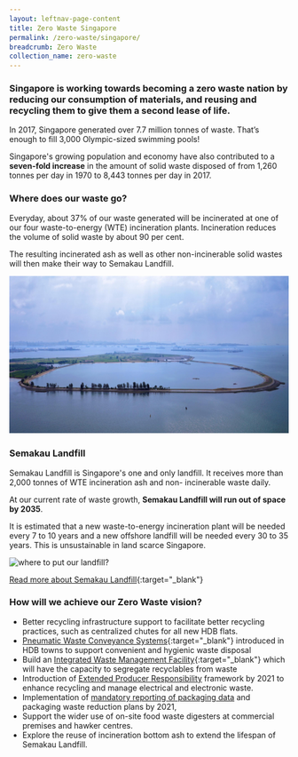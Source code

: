 ```yaml
---
layout: leftnav-page-content
title: Zero Waste Singapore
permalink: /zero-waste/singapore/
breadcrumb: Zero Waste 
collection_name: zero-waste
---
```


### Singapore is working towards becoming a zero waste nation by reducing our consumption of materials, and reusing and recycling them to give them a second lease of life. 

In 2017, Singapore generated over 7.7 million tonnes of waste. That’s enough to fill 3,000 Olympic-sized swimming pools!

Singapore's growing population and economy have also contributed to a **seven-fold increase** in the amount of solid waste disposed of from 1,260 tonnes per day in 1970 to 8,443 tonnes per day in 2017.

 
### Where does our waste go?

Everyday, about 37% of our waste generated will be incinerated at one of our four waste-to-energy (WTE) incineration plants. Incineration reduces the volume of solid waste by about 90 per cent.

The resulting incinerated ash as well as other non-incinerable solid wastes will then make their way to Semakau Landfill. 

![Semakau Landfill](/images/semakau.jpg)
 
### Semakau Landfill

Semakau Landfill is Singapore's one and only landfill. It receives more than 2,000 tonnes of WTE incineration ash and non-
incinerable waste daily.

At our current rate of waste growth, **Semakau Landfill will run out of space by 2035**. 

It is estimated that a new waste-to-energy incineration plant will be needed every 7 to 10 years and a new offshore landfill will be needed every 30 to 35 years. This is unsustainable in land scarce Singapore.

![where to put our landfill? ](https://www.mewr.gov.sg/images/default-source/module/policy-topic/landfill/landfill_challenge_img1.png)

[Read more about Semakau Landfill](https://www.nea.gov.sg/our-services/waste-management/waste-management-infrastructure/semakau-landfill){:target="_blank"} 


### How will we achieve our Zero Waste vision?

* Better recycling infrastructure support to facilitate better recycling practices, such as centralized chutes for all new HDB flats.
* [Pneumatic Waste Conveyance Systems](https://www.hdb.gov.sg/cs/infoweb/about-us/our-role/smart-and-sustainable-living/hdb-greenprint/waste-management){:target="_blank"} introduced in HDB towns to support convenient and hygienic waste disposal
* Build an [Integrated Waste Management Facility](https://www.nea.gov.sg/our-services/waste-management/waste-management-infrastructure/integrated-waste-management-facility){:target="_blank"}  which will have the capacity to segregate recyclables from waste
* Introduction of [Extended Producer Responsibility](/Extended-Producer-Responsibility/) framework by 2021 to enhance recycling and manage electrical and electronic waste. 
* Implementation of [mandatory reporting of packaging data](/Mandatory-Reporting-Packaging-Waste/) and packaging waste reduction plans by 2021, 
* Support the wider use of on-site food waste digesters at commercial premises and hawker centres. 
* Explore the reuse of incineration bottom ash to extend the lifespan of Semakau Landfill.



